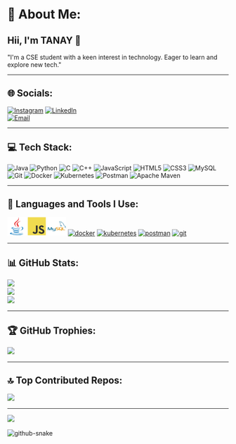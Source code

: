 # 💫 About Me:
## Hii, I'm TANAY 👋

"I'm a CSE student with a keen interest in technology. Eager to learn and explore new tech."

---
## 🌐 Socials:
[![Instagram](https://img.shields.io/badge/Instagram-%23E4405F.svg?logo=Instagram&logoColor=white)](https://instagram.com/tanay_hanra) 
[![LinkedIn](https://img.shields.io/badge/LinkedIn-%230077B5.svg?logo=linkedin&logoColor=white)](https://www.linkedin.com/in/tanay-hanra-8a4513248)  
[![Email](https://img.shields.io/badge/Email-D14836?logo=gmail&logoColor=white)](mailto:hanratanay@gmail.com)

---
## 💻 Tech Stack:
![Java](https://img.shields.io/badge/java-%23ED8B00.svg?style=plastic&logo=openjdk&logoColor=white) 
![Python](https://img.shields.io/badge/python-3670A0?style=plastic&logo=python&logoColor=ffdd54) 
![C](https://img.shields.io/badge/c-%2300599C.svg?style=plastic&logo=c&logoColor=white) 
![C++](https://img.shields.io/badge/c++-%2300599C.svg?style=plastic&logo=c%2B%2B&logoColor=white) 
![JavaScript](https://img.shields.io/badge/javascript-%23323330.svg?style=plastic&logo=javascript&logoColor=%23F7DF1E) 
![HTML5](https://img.shields.io/badge/html5-%23E34F26.svg?style=plastic&logo=html5&logoColor=white) 
![CSS3](https://img.shields.io/badge/css3-%231572B6.svg?style=plastic&logo=css3&logoColor=white) 
![MySQL](https://img.shields.io/badge/mysql-4479A1.svg?style=plastic&logo=mysql&logoColor=white) 
![Git](https://img.shields.io/badge/git-%23F05033.svg?style=plastic&logo=git&logoColor=white) 
![Docker](https://img.shields.io/badge/docker-%230db7ed.svg?style=plastic&logo=docker&logoColor=white) 
![Kubernetes](https://img.shields.io/badge/kubernetes-%23326ce5.svg?style=plastic&logo=kubernetes&logoColor=white) 
![Postman](https://img.shields.io/badge/Postman-FF6C37?style=plastic&logo=postman&logoColor=white) 
![Apache Maven](https://img.shields.io/badge/Apache%20Maven-C71A36?style=plastic&logo=Apache%20Maven&logoColor=white) 

---
## 🚀 Languages and Tools I Use:
<p>
<a target="_blank" href="https://raw.githubusercontent.com/devicons/devicon/master/icons/java/java-original.svg"><img src="https://raw.githubusercontent.com/devicons/devicon/master/icons/java/java-original.svg" alt="java" width="42" height="42" /></a>
<a target="_blank" href="https://raw.githubusercontent.com/devicons/devicon/master/icons/javascript/javascript-original.svg"><img src="https://raw.githubusercontent.com/devicons/devicon/master/icons/javascript/javascript-original.svg" alt="javascript" width="42" height="42" /></a>
<a target="_blank" href="https://raw.githubusercontent.com/devicons/devicon/master/icons/mysql/mysql-original-wordmark.svg"><img src="https://raw.githubusercontent.com/devicons/devicon/master/icons/mysql/mysql-original-wordmark.svg" alt="mysql" width="42" height="42" /></a>
<a target="_blank" href="https://www.vectorlogo.zone/logos/docker/docker-icon.svg"><img src="https://www.vectorlogo.zone/logos/docker/docker-icon.svg" alt="docker" width="42" height="42" /></a>
<a target="_blank" href="https://www.vectorlogo.zone/logos/kubernetes/kubernetes-icon.svg"><img src="https://www.vectorlogo.zone/logos/kubernetes/kubernetes-icon.svg" alt="kubernetes" width="42" height="42" /></a>
<a target="_blank" href="https://www.vectorlogo.zone/logos/getpostman/getpostman-icon.svg"><img src="https://www.vectorlogo.zone/logos/getpostman/getpostman-icon.svg" alt="postman" width="42" height="42" /></a>
<a target="_blank" href="https://www.vectorlogo.zone/logos/git-scm/git-scm-icon.svg"><img src="https://www.vectorlogo.zone/logos/git-scm/git-scm-icon.svg" alt="git" width="42" height="42" /></a>
</p>

---
## 📊 GitHub Stats:
![](https://github-readme-stats.vercel.app/api?username=Tanayhanra2004&theme=onedark&hide_border=false&include_all_commits=false&count_private=false)<br/>
![](https://github-readme-streak-stats.herokuapp.com/?user=Tanayhanra2004&theme=onedark&hide_border=false)<br/>
![](https://github-readme-stats.vercel.app/api/top-langs/?username=Tanayhanra2004&theme=onedark&hide_border=false&include_all_commits=false&count_private=false&layout=compact)

---
## 🏆 GitHub Trophies:
![](https://github-profile-trophy.vercel.app/?username=Tanayhanra2004&theme=onedark&no-frame=false&no-bg=false&margin-w=4)

---
## 🔝 Top Contributed Repos:
![](https://github-contributor-stats.vercel.app/api?username=Tanayhanra2004&limit=5&theme=ocean_dark&combine_all_yearly_contributions=true)

---
[![](https://visitcount.itsvg.in/api?id=Tanayhanra2004&icon=0&color=2)](https://visitcount.itsvg.in)

<!-- Proudly created with GPRM ( https://gprm.itsvg.in ) -->
<picture>
  <source media="(prefers-color-scheme: dark)" srcset="https://raw.githubusercontent.com/Tanayhanra2004/Tanayhanra2004/output/github-snake-dark.svg" />
  <source media="(prefers-color-scheme: light)" srcset="https://raw.githubusercontent.com/Tanayhanra2004/Tanayhanra2004/output/github-snake.svg" />
  <img alt="github-snake" src="https://raw.githubusercontent.com/Tanayhanra2004/Tanayhanra2004/output/github-snake.svg" />
</picture>


